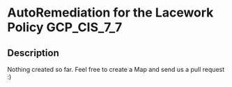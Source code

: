 # AutoRemediation for the Lacework Policy GCP_CIS_7_7

## Description
Nothing created so far. Feel free to create a Map and send us a pull request :)
